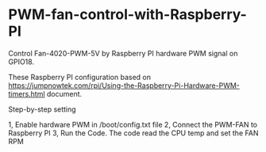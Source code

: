 # PWM-fan-control-with-Raspberry-PI
Control Fan-4020-PWM-5V by Raspberry PI hardware PWM signal on GPIO18.

These Raspberry PI configuration based on https://jumpnowtek.com/rpi/Using-the-Raspberry-Pi-Hardware-PWM-timers.html document.

Step-by-step setting

1, Enable hardware PWM in /boot/config.txt file
2, Connect the PWM-FAN to Raspberry PI
3, Run the Code.
  The code read the CPU temp and set the FAN RPM 
